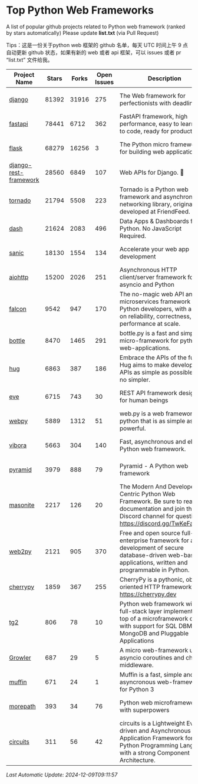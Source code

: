 # Top Python Web Frameworks
A list of popular github projects related to Python web framework (ranked by stars automatically)
Please update **list.txt** (via Pull Request)

Tips：这是一份关于python web 框架的 github 名单，每天 UTC 时间上午 9 点自动更新 github 状态，如果有新的 web 或者 api 框架，可以 issues 或者 pr “list.txt” 文件给我。

| Project Name | Stars | Forks | Open Issues | Description | Last Commit |
| ------------ | ----- | ----- | ----------- | ----------- | ----------- |
| [django](https://github.com/django/django) | 81392 | 31916 | 275 | The Web framework for perfectionists with deadlines. | 2024-12-09 08:46:06 |
| [fastapi](https://github.com/fastapi/fastapi) | 78441 | 6712 | 362 | FastAPI framework, high performance, easy to learn, fast to code, ready for production | 2024-12-04 15:10:29 |
| [flask](https://github.com/pallets/flask) | 68279 | 16256 | 3 | The Python micro framework for building web applications. | 2024-11-24 01:54:29 |
| [django-rest-framework](https://github.com/encode/django-rest-framework) | 28560 | 6849 | 107 | Web APIs for Django. 🎸 | 2024-11-18 11:43:53 |
| [tornado](https://github.com/tornadoweb/tornado) | 21794 | 5508 | 223 | Tornado is a Python web framework and asynchronous networking library, originally developed at FriendFeed. | 2024-12-05 21:34:29 |
| [dash](https://github.com/plotly/dash) | 21624 | 2083 | 496 | Data Apps & Dashboards for Python. No JavaScript Required. | 2024-12-04 15:13:25 |
| [sanic](https://github.com/sanic-org/sanic) | 18130 | 1554 | 134 |  Accelerate your web app development  | Build fast. Run fast. | 2024-06-30 12:26:47 |
| [aiohttp](https://github.com/aio-libs/aiohttp) | 15200 | 2026 | 251 | Asynchronous HTTP client/server framework for asyncio and Python | 2024-12-08 15:09:00 |
| [falcon](https://github.com/falconry/falcon) | 9542 | 947 | 170 | The no-magic web API and microservices framework for Python developers, with a focus on reliability, correctness, and performance at scale. | 2024-12-08 21:12:29 |
| [bottle](https://github.com/bottlepy/bottle) | 8470 | 1465 | 291 | bottle.py is a fast and simple micro-framework for python web-applications. | 2024-12-06 16:42:00 |
| [hug](https://github.com/hugapi/hug) | 6863 | 387 | 186 | Embrace the APIs of the future. Hug aims to make developing APIs as simple as possible, but no simpler. | 2023-06-30 13:14:01 |
| [eve](https://github.com/pyeve/eve) | 6715 | 743 | 30 | REST API framework designed for human beings | 2024-10-15 07:27:56 |
| [webpy](https://github.com/webpy/webpy) | 5889 | 1312 | 51 | web.py is a web framework for python that is as simple as it is powerful.  | 2024-04-30 12:34:33 |
| [vibora](https://github.com/vibora-io/vibora) | 5663 | 304 | 140 | Fast, asynchronous and elegant Python web framework. | 2019-02-11 10:54:12 |
| [pyramid](https://github.com/Pylons/pyramid) | 3979 | 888 | 79 | Pyramid - A Python web framework | 2024-06-10 16:09:42 |
| [masonite](https://github.com/MasoniteFramework/masonite) | 2217 | 126 | 20 | The Modern And Developer Centric Python Web Framework. Be sure to read the documentation and join the Discord channel for questions: https://discord.gg/TwKeFahmPZ | 2024-10-31 12:26:43 |
| [web2py](https://github.com/web2py/web2py) | 2121 | 905 | 370 | Free and open source full-stack enterprise framework for agile development of secure database-driven web-based applications, written and programmable in Python. | 2024-12-09 04:04:23 |
| [cherrypy](https://github.com/cherrypy/cherrypy) | 1859 | 367 | 255 | CherryPy is a pythonic, object-oriented HTTP framework.      https://cherrypy.dev | 2024-10-31 00:00:39 |
| [tg2](https://github.com/TurboGears/tg2) | 806 | 78 | 10 | Python web framework with full-stack layer implemented on top of a microframework core with support for SQL DBMS, MongoDB and Pluggable Applications | 2024-03-25 21:31:11 |
| [Growler](https://github.com/pyGrowler/Growler) | 687 | 29 | 5 | A micro web-framework using asyncio coroutines and chained middleware. | 2020-03-08 07:51:41 |
| [muffin](https://github.com/klen/muffin) | 671 | 24 | 1 | Muffin is a fast, simple and asyncronous web-framework for Python 3 | 2024-07-31 16:33:31 |
| [morepath](https://github.com/morepath/morepath) | 393 | 34 | 76 | Python web microframework with superpowers | 2022-05-29 18:09:39 |
| [circuits](https://github.com/circuits/circuits) | 311 | 56 | 42 | circuits is a Lightweight Event driven and Asynchronous Application Framework for the Python Programming Language with a strong Component Architecture. | 2024-04-03 22:38:28 |

*Last Automatic Update: 2024-12-09T09:11:57*